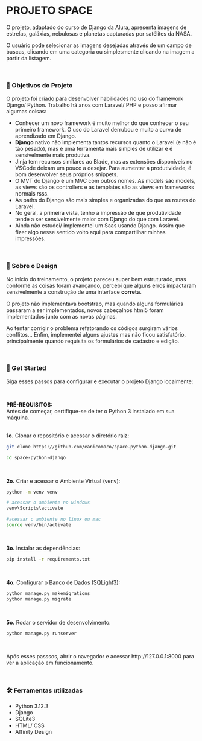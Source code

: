 <h1>PROJETO SPACE</h1>

<p>O projeto, adaptado do curso de Django da Alura, apresenta imagens de estrelas, galáxias, nebulosas e planetas capturadas por satélites da NASA.</p>
<p>O usuário pode selecionar as imagens desejadas através de um campo de buscas, clicando em uma categoria ou simplesmente clicando na imagem a partir da listagem.</p>

<br>

<h3>🎯 Objetivos do Projeto</h3>

<p>O projeto foi criado para desenvolver habilidades no uso do framework Django/ Python. Trabalho há anos com Laravel/ PHP e posso afirmar algumas coisas:</p>
<ul>
    <li>Conhecer um novo framework é muito melhor do que conhecer o seu primeiro framework. O uso do Laravel derrubou e muito a curva de aprendizado em Django.</li>
    <li><strong>Django</strong> nativo não implementa tantos recursos quanto o Laravel (e não é tão pesado), mas é uma ferramenta mais simples de utilizar e é sensivelmente mais produtiva.</li>
    <li>Jinja tem recursos similares ao Blade, mas as extensões disponíveis no VSCode deixam um pouco a desejar. Para aumentar a produtividade, é bom desenvolver seus próprios snippets.</li>
    <li>O MVT do Django é um MVC com outros nomes. As models são models, as views são os controllers e as templates são as views em frameworks normais rsss.</li>
    <li>As paths do Django são mais simples e organizadas do que as routes do Laravel.</li>
    <li>No geral, a primeira vista, tenho a impressão de que produtividade tende a ser sensivelmente maior com Django do que com Laravel.</li>
    <li>Ainda não estudei/ implementei um Saas usando Django. Assim que fizer algo nesse sentido volto aqui para compartilhar minhas impressões.</li>
</ul>

<br>

<h3>🦋 Sobre o Design</h3>

<p>No início do treinamento, o projeto pareceu super bem estruturado, mas conforme as coisas foram avançando, percebi que alguns erros impactaram sensívelmente a construção de uma interface <strong>correta</strong>.</p>
<p>O projeto não implementava bootstrap, mas quando alguns formulários passaram a ser implementados, novos cabeçalhos html5 foram implementados junto com as novas páginas.</p>
<p>Ao tentar corrigir o problema refatorando os códigos surgiram vários conflitos... Enfim, implementei alguns ajustes mas não ficou satisfatório, principalmente quando requisita os formulários de cadastro e edição.</p>

<br>

<h3>👀 Get Started</h3>

<p>Siga esses passos para configurar e executar o projeto Django localmente:</p><br>

<strong>PRÉ-REQUISITOS:</strong><br>
Antes de começar, certifique-se de ter o Python 3 instalado em sua máquina.
<br><br>

<strong>1o.</strong> Clonar o repositório e acessar o diretório raiz:

```bash
git clone https://github.com/eanicomaco/space-python-django.git

cd space-python-django
```

<br>

<strong>2o.</strong> Criar e acessar o Ambiente Virtual (venv):

```bash
python -m venv venv

# acessar o ambiente no windows
venv\Scripts\activate

#acessar o ambiente no linux ou mac
source venv/bin/activate
```

<br>

<strong>3o.</strong> Instalar as dependências:

```bash
pip install -r requirements.txt
```

<br>

<strong>4o.</strong> Configurar o Banco de Dados (SQLight3):

```bash
python manage.py makemigrations
python manage.py migrate
```

<br>

<strong>5o.</strong> Rodar o servidor de desenvolvimento:

```bash
python manage.py runserver
```

<br>

<p>Após esses passsos, abrir o navegador e acessar http://127.0.0.1:8000 para ver a aplicação em funcionamento.<p>

<br>

<h3>🛠️ Ferramentas utilizadas</h3>
<ul>
    <li>Python 3.12.3</li>
    <li>Django</li>
    <li>SQLite3</li>
    <li>HTML/ CSS</li>
    <li>Affinity Design</li>
</ul>